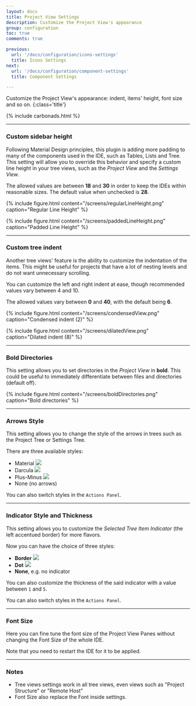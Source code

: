 ```yaml
---
layout: docs
title: Project View Settings
description: Customize the Project View's appearance
group: configuration
toc: true
comments: true

previous:
  url: '/docs/configuration/icons-settings'
  title: Icons Settings
next:
  url: '/docs/configuration/component-settings'
  title: Component Settings

---
```


Customize the Project View's appearance: indent, items' height, font size and so on.
{:class='title'}

{% include carbonads.html %}

----
### Custom sidebar height

Following Material Design principles, this plugin is adding more padding to many of the components used in the IDE, such as Tables, Lists and Tree. This setting will allow you to override this behavior and specify a custom line height in your tree views, such as the _Project View_ and the _Settings View_.

The allowed values are between **18** and **30** in order to keep the IDEs within reasonable sizes. The default value when unchecked is **28**.

<div class="masonry">

{% include figure.html content="/screens/regularLineHeight.png" caption="Regular Line Height" %}

{% include figure.html content="/screens/paddedLineHeight.png" caption="Padded Line Height" %}

</div>

----
### Custom tree indent

Another tree views' feature is the ability to customize the indentation of the items. This might be useful for projects that have a lot of nesting levels and do not want unnecessary scrolling.

You can customize the left and right indent at ease, though recommended values vary between 4 and 10.

The allowed values vary between **0** and **40**, with the default being **6**.

<div class="masonry">

{% include figure.html content="/screens/condensedView.png" caption="Condensed indent (2)" %}

{% include figure.html content="/screens/dilatedView.png" caption="Dilated indent (8)" %}

</div>

----
### Bold Directories

This setting allows you to set directories in the _Project View_ in **bold**. This could be useful to immediately differentiate between files and directories (default off).

{% include figure.html content="/screens/boldDirectories.png" caption="Bold directories" %}

----
### Arrows Style

This setting allows you to change the style of the arrows in trees such as the Project Tree or Settings Tree.

There are three available styles:
- Material <img src="{{ site.media_folder | prepend: site.baseurl | replace: '//', '/' }}/arrows/material.png">
- Darcula <img src="{{ site.media_folder | prepend: site.baseurl | replace: '//', '/' }}/arrows/darcula.png">
- Plus-Minus <img src="{{ site.media_folder | prepend: site.baseurl | replace: '//', '/' }}/arrows/plusminus.png">
- None (no arrows)

You can also switch styles in the `Actions Panel`.

----
### Indicator Style and Thickness

This setting allows you to customize the _Selected Tree Item Indicator_ (the left accentued border) for more flavors.

Now you can have the choice of three styles:
- **Border** <img src="{{ site.media_folder | prepend: site.baseurl | replace: '//', '/' }}/screens/selectedTreeIndicator.png">
- **Dot** <img src="{{ site.media_folder | prepend: site.baseurl | replace: '//', '/' }}/screens/dotTreeIndicator.png">
- **None**, e.g. no indicator

You can also customize the thickness of the said indicator with a value between `1` and `5`.

You can also switch styles in the `Actions Panel`.

----
### Font Size

Here you can fine tune the font size of the Project View Panes without changing the Font Size of the whole IDE.

Note that you need to restart the IDE for it to be applied.

----
### Notes

- Tree views settings work in all tree views, even views such as "Project Structure" or "Remote Host"
- Font Size also replace the Font inside settings.

